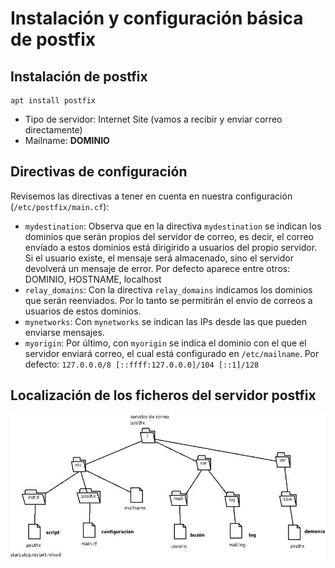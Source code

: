 # Instalación y configuración básica de postfix

## Instalación de postfix

    apt install postfix


* Tipo de servidor: Internet Site (vamos a recibir y enviar correo directamente)
* Mailname: **DOMINIO**

## Directivas de configuración

Revisemos las directivas a tener en cuenta en nuestra configuración (``/etc/postfix/main.cf``):

* ``mydestination``: Observa que en la directiva ``mydestination`` se indican los dominios que serán propios del servidor de correo, es decir, el correo envíado a estos dominios está dirigirido a usuarios del propio servidor. Si el usuario existe, el mensaje será almacenado, sino el servidor devolverá un mensaje de error. Por defecto aparece entre otros: DOMINIO, HOSTNAME, localhost
* ``relay_domains``: Con la directiva ``relay_domains`` indicamos los dominios que serán reenviados. Por lo tanto se permitirán el envío de correos a usuarios de estos dominios.
* ``mynetworks``: Con ``mynetworks`` se indican las IPs desde las que pueden enviarse mensajes.
* ``myorigin``: Por último, con ``myorigin`` se indica el dominio con el que el servidor enviará correo, el cual está configurado en ``/etc/mailname``. Por defecto: `127.0.0.0/8 [::ffff:127.0.0.0]/104 [::1]/128`

## Localización de los ficheros del servidor postfix

![postfix1](img/postfix1.jpg)
